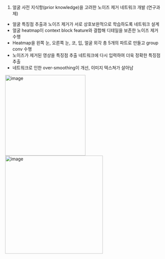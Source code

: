 1. 얼굴 사전 지식항(prior knowledge)을 고려한 노이즈 제거 네트워크 개발 (연구과제)

-	얼굴 특징점 추출과 노이즈 제거가 서로 상호보완적으로 학습하도록 네트워크 설계
-	얼굴 heatmap이 context block feature와 결합해 디테일을 보존한 노이즈 제거 수행
-	Heatmap을 왼쪽 눈, 오른쪽 눈, 코, 입, 얼굴 외각 총 5개의 파트로 만들고 group conv 수행
- 노이즈가 제거된 영상을 특징점 추출 네트워크에 다시 입력하여 더욱 정확한 특징점 추출
-	네트워크로 인한 over-smoothing이 개선, 이미지 텍스쳐가 살아남

<img width="259" alt="image" src="https://user-images.githubusercontent.com/83903071/204169400-2309f9ed-07a4-4f3f-974e-9aef40bda43b.png">

<img width="315" alt="image" src="https://user-images.githubusercontent.com/83903071/204169336-c6976b2f-677d-4b3c-a3d7-f499256d62ef.png">

